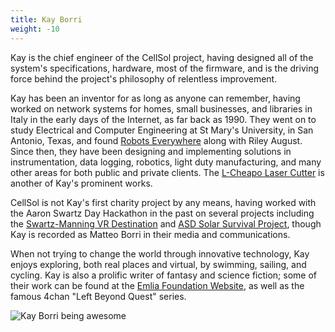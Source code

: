```yaml
---
title: Kay Borri
weight: -10
---
```


Kay is the chief engineer of the CellSol project, having designed all of the system's specifications, hardware, most of the firmware, and is the driving force behind
the project's philosophy of relentless improvement.

Kay has been an inventor for as long as anyone can remember, having worked on network systems for homes, small businesses, and libraries in Italy in the early days of the Internet, as far back as 1990. They
went on to study Electrical and Computer Engineering at St Mary's University, in San Antonio, Texas, and found [Robots Everywhere](https://www.robots-everywhere.com) along with Riley August. Since then,
they have been designing and implementing solutions in instrumentation, data logging, robotics, light duty manufacturing, and many other areas for both public and private clients. 
The [L-Cheapo Laser Cutter](https://www.robots-everywhere.com/lcheapo) is another of Kay's prominent works.

CellSol is not Kay's first charity project by any means, having worked with the Aaron Swartz Day Hackathon in the past on several projects including the 
[Swartz-Manning VR Destination](https://www.aaronswartzday.org/vr/) and [ASD Solar Survival Project](https://www.aaronswartzday.org/solarsurvival/), though Kay is recorded as Matteo Borri in their media and
communications.

When not trying to change the world through innovative technology, Kay enjoys exploring, both real places and virtual, by swimming, sailing, and cycling. Kay is also a prolific writer of fantasy and science
fiction; some of their work can be found at the [Emlia Foundation Website](https://emlia.org/pmwiki/pub/web/VeryDifferentPlaces.VeryDifferentPlaces.html), as well as the famous 4chan "Left Beyond Quest" series.

![Kay Borri being awesome](../kay_profile.jpg)